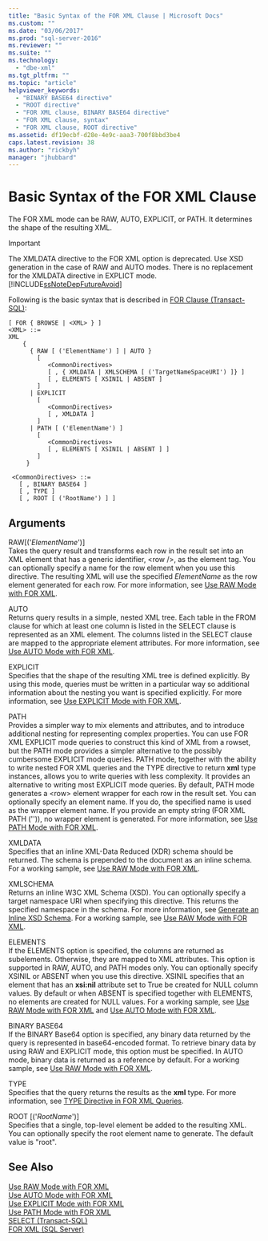 ```yaml
---
title: "Basic Syntax of the FOR XML Clause | Microsoft Docs"
ms.custom: ""
ms.date: "03/06/2017"
ms.prod: "sql-server-2016"
ms.reviewer: ""
ms.suite: ""
ms.technology: 
  - "dbe-xml"
ms.tgt_pltfrm: ""
ms.topic: "article"
helpviewer_keywords: 
  - "BINARY BASE64 directive"
  - "ROOT directive"
  - "FOR XML clause, BINARY BASE64 directive"
  - "FOR XML clause, syntax"
  - "FOR XML clause, ROOT directive"
ms.assetid: df19ecbf-d28e-4e9c-aaa3-700f8bbd3be4
caps.latest.revision: 38
ms.author: "rickbyh"
manager: "jhubbard"
---
```

# Basic Syntax of the FOR XML Clause
  The FOR XML mode can be RAW, AUTO, EXPLICIT, or PATH. It determines the shape of the resulting XML.  
  
> [!IMPORTANT]  
>  The XMLDATA directive to the FOR XML option is deprecated. Use XSD generation in the case of RAW and AUTO modes. There is no replacement for the XMLDATA directive in EXPLICT mode. [!INCLUDE[ssNoteDepFutureAvoid](../../database-engine/configure/windows/includes/ssnotedepfutureavoid-md.md)]  
  
 Following is the basic syntax that is described in [FOR Clause (Transact-SQL)](../../t-sql/queries/select-for-clause-transact-sql.md):  
  
```  
[ FOR { BROWSE | <XML> } ]  
<XML> ::=  
XML   
    {   
      { RAW [ ('ElementName') ] | AUTO }   
        [   
           <CommonDirectives>   
           [ , { XMLDATA | XMLSCHEMA [ ('TargetNameSpaceURI') ]} ]   
           [ , ELEMENTS [ XSINIL | ABSENT ]   
        ]  
      | EXPLICIT   
        [   
           <CommonDirectives>   
           [ , XMLDATA ]   
        ]  
      | PATH [ ('ElementName') ]   
        [   
           <CommonDirectives>   
           [ , ELEMENTS [ XSINIL | ABSENT ] ]  
        ]  
     }   
  
 <CommonDirectives> ::=   
   [ , BINARY BASE64 ]  
   [ , TYPE ]  
   [ , ROOT [ ('RootName') ] ]  
```  
  
## Arguments  
 RAW[('*ElementName*')]  
 Takes the query result and transforms each row in the result set into an XML element that has a generic identifier, \<row />, as the element tag. You can optionally specify a name for the row element when you use this directive. The resulting XML will use the specified *ElementName* as the row element generated for each row. For more information, see [Use RAW Mode with FOR XML](../../relational-databases/xml/use-raw-mode-with-for-xml.md).  
  
 AUTO  
 Returns query results in a simple, nested XML tree. Each table in the FROM clause for which at least one column is listed in the SELECT clause is represented as an XML element. The columns listed in the SELECT clause are mapped to the appropriate element attributes. For more information, see [Use AUTO Mode with FOR XML](../../relational-databases/xml/use-auto-mode-with-for-xml.md).  
  
 EXPLICIT  
 Specifies that the shape of the resulting XML tree is defined explicitly. By using this mode, queries must be written in a particular way so additional information about the nesting you want is specified explicitly. For more information, see [Use EXPLICIT Mode with FOR XML](../../relational-databases/xml/use-explicit-mode-with-for-xml.md).  
  
 PATH  
 Provides a simpler way to mix elements and attributes, and to introduce additional nesting for representing complex properties. You can use FOR XML EXPLICIT mode queries to construct this kind of XML from a rowset, but the PATH mode provides a simpler alternative to the possibly cumbersome EXPLICIT mode queries. PATH mode, together with the ability to write nested FOR XML queries and the TYPE directive to return **xml** type instances, allows you to write queries with less complexity. It provides an alternative to writing most EXPLICIT mode queries. By default, PATH mode generates a \<row> element wrapper for each row in the result set. You can optionally specify an element name. If you do, the specified name is used as the wrapper element name. If you provide an empty string (FOR XML PATH ('')), no wrapper element is generated. For more information, see [Use PATH Mode with FOR XML](../../relational-databases/xml/use-path-mode-with-for-xml.md).  
  
 XMLDATA  
 Specifies that an inline XML-Data Reduced (XDR) schema should be returned. The schema is prepended to the document as an inline schema. For a working sample, see [Use RAW Mode with FOR XML](../../relational-databases/xml/use-raw-mode-with-for-xml.md).  
  
 XMLSCHEMA  
 Returns an inline W3C XML Schema (XSD). You can optionally specify a target namespace URI when specifying this directive. This returns the specified namespace in the schema. For more information, see [Generate an Inline XSD Schema](../../relational-databases/xml/generate-an-inline-xsd-schema.md). For a working sample, see [Use RAW Mode with FOR XML](../../relational-databases/xml/use-raw-mode-with-for-xml.md).  
  
 ELEMENTS  
 If the ELEMENTS option is specified, the columns are returned as subelements. Otherwise, they are mapped to XML attributes. This option is supported in RAW, AUTO, and PATH modes only. You can optionally specify XSINIL or ABSENT when you use this directive. XSINIL specifies that an element that has an **xsi:nil** attribute set to True be created for NULL column values. By default or when ABSENT is specified together with ELEMENTS, no elements are created for NULL values. For a working sample, see [Use RAW Mode with FOR XML](../../relational-databases/xml/use-raw-mode-with-for-xml.md) and [Use AUTO Mode with FOR XML](../../relational-databases/xml/use-auto-mode-with-for-xml.md).  
  
 BINARY BASE64  
 If the BINARY Base64 option is specified, any binary data returned by the query is represented in base64-encoded format. To retrieve binary data by using RAW and EXPLICIT mode, this option must be specified. In AUTO mode, binary data is returned as a reference by default. For a working sample, see [Use RAW Mode with FOR XML](../../relational-databases/xml/use-raw-mode-with-for-xml.md).  
  
 TYPE  
 Specifies that the query returns the results as the **xml** type. For more information, see [TYPE Directive in FOR XML Queries](../../relational-databases/xml/type-directive-in-for-xml-queries.md).  
  
 ROOT [('*RootName*')]  
 Specifies that a single, top-level element be added to the resulting XML. You can optionally specify the root element name to generate. The default value is "root".  
  
## See Also  
 [Use RAW Mode with FOR XML](../../relational-databases/xml/use-raw-mode-with-for-xml.md)   
 [Use AUTO Mode with FOR XML](../../relational-databases/xml/use-auto-mode-with-for-xml.md)   
 [Use EXPLICIT Mode with FOR XML](../../relational-databases/xml/use-explicit-mode-with-for-xml.md)   
 [Use PATH Mode with FOR XML](../../relational-databases/xml/use-path-mode-with-for-xml.md)   
 [SELECT &#40;Transact-SQL&#41;](../../t-sql/queries/select-transact-sql.md)   
 [FOR XML &#40;SQL Server&#41;](../../relational-databases/xml/for-xml-sql-server.md)  
  
  